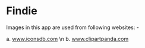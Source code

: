 # Findie

Images in this app are used from following websites: -

a. www.iconsdb.com \n
b. www.clipartpanda.com
